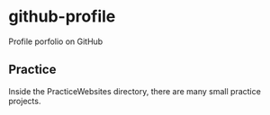 # github-profile
Profile porfolio on GitHub

## Practice
Inside the PracticeWebsites directory, there are many small practice projects.